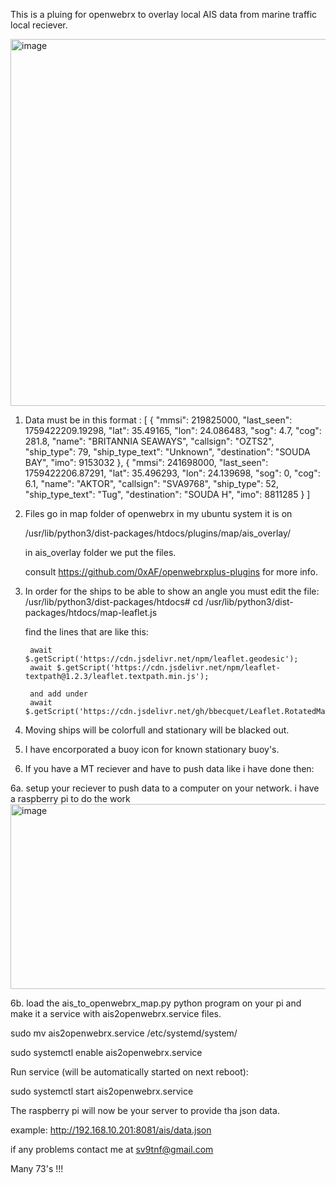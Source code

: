 This is a pluing for openwebrx to overlay local AIS data from marine traffic local reciever.

<img width="846" height="587" alt="image" src="https://github.com/user-attachments/assets/6f10638d-9990-4e38-ba06-a28d2cce56d6" />



1. Data must be in this format : 
[
  {
    "mmsi": 219825000,
    "last_seen": 1759422209.19298,
    "lat": 35.49165,
    "lon": 24.086483,
    "sog": 4.7,
    "cog": 281.8,
    "name": "BRITANNIA SEAWAYS",
    "callsign": "OZTS2",
    "ship_type": 79,
    "ship_type_text": "Unknown",
    "destination": "SOUDA BAY",
    "imo": 9153032
  },
  {
    "mmsi": 241698000,
    "last_seen": 1759422206.87291,
    "lat": 35.496293,
    "lon": 24.139698,
    "sog": 0,
    "cog": 6.1,
    "name": "AKTOR",
    "callsign": "SVA9768",
    "ship_type": 52,
    "ship_type_text": "Tug",
    "destination": "SOUDA    H",
    "imo": 8811285
  }
]  



2. Files go in map folder of openwebrx in my ubuntu system it is on

   /usr/lib/python3/dist-packages/htdocs/plugins/map/ais_overlay/

   in ais_overlay folder we put the files.


   consult https://github.com/0xAF/openwebrxplus-plugins for more info.

3. In order for the ships to be able to show an angle you must edit the file:
   /usr/lib/python3/dist-packages/htdocs# cd /usr/lib/python3/dist-packages/htdocs/map-leaflet.js


   find the lines that are like this:

        await $.getScript('https://cdn.jsdelivr.net/npm/leaflet.geodesic');
        await $.getScript('https://cdn.jsdelivr.net/npm/leaflet-textpath@1.2.3/leaflet.textpath.min.js');

        and add under
        await $.getScript('https://cdn.jsdelivr.net/gh/bbecquet/Leaflet.RotatedMarker/leaflet.rotatedMarker.js');


4. Moving ships will be colorfull and stationary will be blacked out.

5. I have encorporated a buoy icon for known stationary buoy's.

6. If you have a MT reciever and have to push data like i have done then:

6a. setup your reciever to push data to a computer on your network. i have a raspberry pi to do the work
<img width="1267" height="296" alt="image" src="https://github.com/user-attachments/assets/9c3c2c26-3252-4f75-9104-93f719bff72f" />

6b. load the ais_to_openwebrx_map.py python program on your pi and make it a service with ais2openwebrx.service files.
 
  sudo mv ais2openwebrx.service /etc/systemd/system/
  
  sudo systemctl enable ais2openwebrx.service

  Run service (will be automatically started on next reboot):

  sudo systemctl start ais2openwebrx.service

   The raspberry pi will now be your server to provide tha json data. 
   
   example: http://192.168.10.201:8081/ais/data.json


   
   if any problems contact me at sv9tnf@gmail.com

   Many 73's !!!
